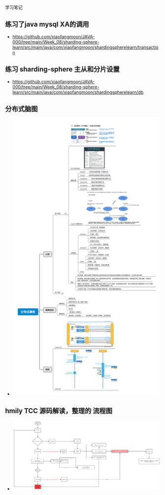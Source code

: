 学习笔记
## 练习了java mysql XA的调用
- https://github.com/xiaofangmoon/JAVA-000/tree/main/Week_08/sharding-sphere-learn/src/main/java/com/xiaofangmoon/shardingspherelearn/transaction

## 练习 sharding-sphere  主从和分片设置
- https://github.com/xiaofangmoon/JAVA-000/tree/main/Week_08/sharding-sphere-learn/src/main/java/com/xiaofangmoon/shardingspherelearn/db

## 分布式脑图
- ![分布式脑图](https://github.com/xiaofangmoon/JAVA-000/blob/main/Week_08/%E5%88%86%E5%B8%83%E5%BC%8F%E4%BA%8B%E5%8A%A1.png)

## hmily TCC 源码解读，整理的 流程图
- ![hmily TCC](https://github.com/xiaofangmoon/JAVA-000/blob/main/Week_08/hmily-TCC.png) 

